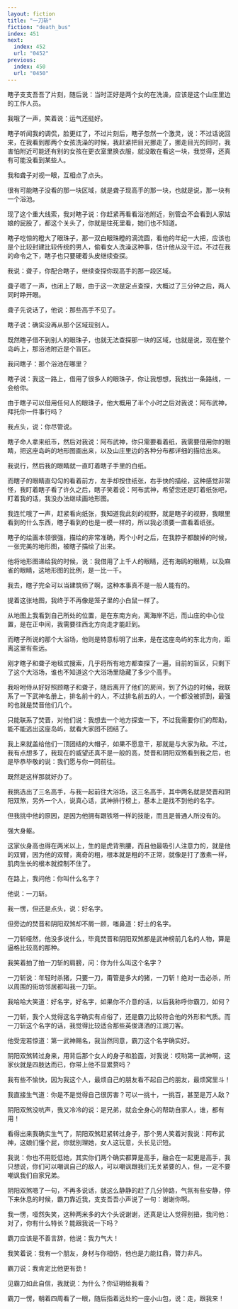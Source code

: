 ```yaml
---
layout: fiction
title: "一刀斩"
fiction: "death_bus"
index: 451
next:
  index: 452
  url: "0452"
previous:
  index: 450
  url: "0450"
---
```

瞎子支支吾吾了片刻，随后说：当时正好是两个女的在洗澡，应该是这个山庄里边的工作人员。

我哦了一声，笑着说：运气还挺好。

瞎子听闻我的调侃，脸更红了，不过片刻后，瞎子忽然一个激灵，说：不过话说回来，在我看到那两个女孩洗澡的时候，我赶紧把目光挪走了，挪走目光的同时，我害怕附近可能还有别的女孩在更衣室里换衣服，就没敢在看这一块，我觉得，还真有可能没看到某些人。

我和聋子对视一眼，互相点了点头。

很有可能瞎子没看的那一块区域，就是聋子现高手的那一块，也就是说，那一块有一个浴池。

现了这个重大线索，我对瞎子说：你赶紧再看看浴池附近，别管会不会看到人家姑娘的屁股了，都这个关头了，你就是往死里看，她们也不知道。

瞎子吃惊的瞪大了眼珠子，那一双白眼珠瞪的滴流圆，看他的年纪一大把，应该也是个比较封建比较传统的男人，偷看女人洗澡这种事，估计他从没干过。不过在我的命令之下，瞎子也只要硬着头皮继续查探。

我说：聋子，你配合瞎子，继续查探你现高手的那一段区域。

聋子嗯了一声，也闭上了眼，由于这一次是定点查探，大概过了三分钟之后，两人同时睁开眼。

聋子先说话了，他说：那些高手不见了。

瞎子说：确实没再从那个区域现别人。

既然瞎子借不到别人的眼珠子，也就无法查探那一块的区域，也就是说，现在整个岛屿上，那浴池附近是个盲区。

我问瞎子：那个浴池在哪里？

瞎子说：我这一路上，借用了很多人的眼珠子，你让我想想，我找出一条路线，一会给你。

由于瞎子可以借用任何人的眼珠子，他大概用了半个小时之后对我说：阿布武神，拜托你一件事行吗？

我点头，说：你尽管说。

瞎子命人拿来纸币，然后对我说：阿布武神，你只需要看着纸，我需要借用你的眼睛，把这座岛屿的地形图画出来，以及山庄里边的各种分布都详细的描绘出来。

我说行，然后我的眼睛就一直盯着瞎子手里的白纸。

而瞎子的眼睛直勾勾的看着前方，左手却按住纸张，右手快的描绘，这种感觉非常怪，我盯着瞎子看了许久之后，瞎子笑着说：阿布武神，希望您还是盯着纸张吧，盯着我的话，我没办法继续画地形图。

我连忙哦了一声，赶紧看向纸张，我知道我此刻的视野，就是瞎子的视野，我眼里看到的什么东西，瞎子看到的也是一模一样的，所以我必须要一直看着纸张。

瞎子的绘画本领很强，描绘的非常准确，两个小时之后，在我脖子都酸掉的时候，一张完美的地形图，被瞎子描绘了出来。

他将地形图递给我的时候，说：我借用了上千人的眼睛，还有海鸥的眼睛，以及麻雀的眼睛，这地形图的比例，是一比一千。

我去，瞎子完全可以当建筑师了啊，这种本事真不是一般人能有的。

提着这张地图，我终于不再像是笼子里的小白鼠一样了。

从地图上我看到自己所处的位置，是在东南方向，离海岸不远，而山庄的中心位置，是在正中间，我需要往西北方向走才能赶到。

而瞎子所说的那个大浴场，他则是特意标明了出来，是在这座岛屿的东北方向，距离这里有些远。

刚才瞎子和聋子地毯式搜索，几乎将所有地方都查探了一遍，目前的盲区，只剩下了这个大浴场，谁也不知道这个大浴场里隐藏了多少个高手。

我吩咐侍从好好照顾瞎子和聋子，随后离开了他们的房间，到了外边的时候，我联系了一下武神名册上，排名前十的人，不过排名前五的人，一个都没被抓到，最强的也就是焚晋他们几个。

只能联系了焚晋，对他们说：我想去一个地方探查一下，不过我需要你们的帮助，能不能逃出这座岛屿，就看大家团不团结了。

我上来就盖给他们一顶团结的大帽子，如果不愿意干，那就是与大家为敌。不过，我有点想多了，我现在的威望还真不是一般的高，焚晋和阴阳双煞看到我之后，也是毕恭毕敬的说：我们愿与你一同前往。

既然是这样那就好办了。

我挑选出了三名高手，与我一起前往大浴场，这三名高手，其中两名就是焚晋和阴阳双煞，另外一个人，说真心话，武神排行榜上，基本上是找不到他的名字。

但我挑中他的原因，是因为他拥有跟铁塔一样的技能，而且是普通人所没有的。

强大身躯。

这家伙身高也得在两米以上，生的是虎背熊腰，而且他最吸引人注意力的，就是他的双臂，因为他的双臂，离奇的粗，根本就是粗的不正常，就像是打了激素一样，肌肉生长的根本就控制不住了。

在路上，我问他：你叫什么名字？

他说：一刀斩。

我一愣，但还是点头，说：好名字。

但旁边的焚晋和阴阳双煞却不屑一顾，嗤鼻道：好土的名字。

一刀斩哑然，他没多说什么，毕竟焚晋和阴阳双煞都是武神榜前几名的人物，算是逼格比较高的那种。

我笑着拍了拍一刀斩的肩膀，问：你为什么叫这个名字？

一刀斩说：年轻时杀猪，只要一刀，甭管是多大的猪，一刀斩！绝对一击必杀，所以周围的街坊邻居都叫我一刀斩。

我哈哈大笑道：好名字，好名字，如果你不介意的话，以后我称呼你霸刀，如何？

一刀斩，我个人觉得这名字确实有点俗了，还是霸刀比较符合他的外形和气质。而一刀斩这个名字的话，我觉得比较适合那些英俊潇洒的江湖刀客。

他受宠若惊道：第一武神赐名，我当然同意，霸刀这个名字确实好。

阴阳双煞转过身来，用背后那个女人的身子和脸面，对我说：哎哟第一武神啊，这家伙就是四肢达而已，你带上他不显累赘吗？

我有些不愉快，因为我这个人，最烦自己的朋友看不起自己的朋友，最烦窝里斗！

我直接生气道：你是不是觉得自己很厉害？可以一挑十，一挑百，甚至是万人敌？

阴阳双煞没吭声，我又冷冷的说：是兄弟，就会全身心的帮助自家人，谁，都有用！

看得出来我确实生气了，阴阳双煞赶紧转过身子，那个男人笑着对我说：阿布武神，这娘们懂个屁，你就别理她，女人这玩意，头长见识短。

我说：你也不用贬低她，其实你们两个确实都算是高手，融合在一起更是高手，我只想说，你们可以嘲讽自己的敌人，可以嘲讽跟我们无关紧要的人，但，一定不要嘲讽我们自家兄弟。

阴阳双煞嗯了一句，不再多说话，就这么静静的赶了几分钟路，气氛有些安静，停下来休息的时候，霸刀靠近我，支支吾吾小声说了一句：谢谢你啊。

我一愣，哑然失笑，这种两米多的大个头说谢谢，还真是让人觉得别扭，我问他：对了，你有什么特长？能跟我说一下吗？

霸刀应该是不善言辞，他说：我力气大！

我笑着说：我有一个朋友，身材与你相仿，他也是力能扛鼎，膂力非凡。

霸刀说：我肯定比他更有劲！

见霸刀如此自信，我就说：为什么？你证明给我看？

霸刀一愣，朝着四周看了一眼，随后指着远处的一座小山包，说：走，跟我来！